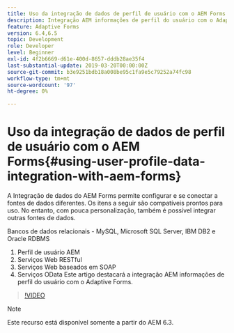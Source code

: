 ```yaml
---
title: Uso da integração de dados de perfil de usuário com o AEM Forms
description: Integração AEM informações de perfil do usuário com o Adaptive Forms
feature: Adaptive Forms
version: 6.4,6.5
topic: Development
role: Developer
level: Beginner
exl-id: 4f2b6669-d61e-400d-8657-dddb28ae35f4
last-substantial-update: 2019-03-20T00:00:00Z
source-git-commit: b3e9251bdb18a008be95c1fa9e5c79252a74fc98
workflow-type: tm+mt
source-wordcount: '97'
ht-degree: 0%

---
```


# Uso da integração de dados de perfil de usuário com o AEM Forms{#using-user-profile-data-integration-with-aem-forms}

A Integração de dados do AEM Forms permite configurar e se conectar a fontes de dados diferentes. Os itens a seguir são compatíveis prontos para uso. No entanto, com pouca personalização, também é possível integrar outras fontes de dados.

Bancos de dados relacionais - MySQL, Microsoft SQL Server, IBM DB2 e Oracle RDBMS

1. Perfil de usuário AEM
1. Serviços Web RESTful
1. Serviços Web baseados em SOAP
1. Serviços OData Este artigo destacará a integração AEM informações de perfil do usuário com o Adaptive Forms.

>[!VIDEO](https://video.tv.adobe.com/v/17432?quality=12&learn=on)

>[!NOTE]
>
>Este recurso está disponível somente a partir do AEM 6.3.
